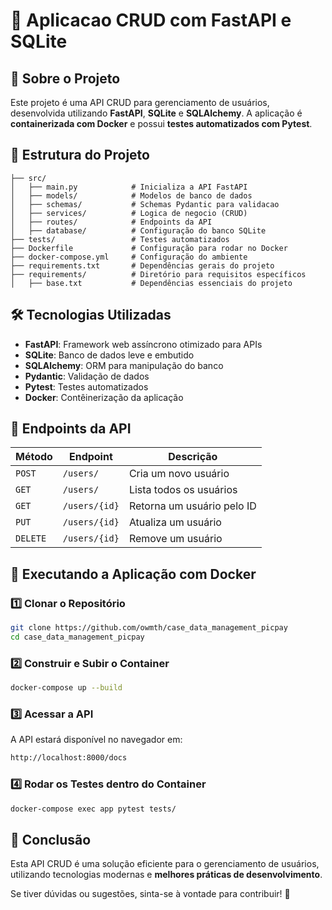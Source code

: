 # 📌 Aplicacao CRUD com FastAPI e SQLite

## 🚀 Sobre o Projeto
Este projeto é uma API CRUD para gerenciamento de usuários, desenvolvida utilizando **FastAPI**, **SQLite** e **SQLAlchemy**. A aplicação é **containerizada com Docker** e possui **testes automatizados com Pytest**.

## 📂 Estrutura do Projeto
```
├── src/
│   ├── main.py            # Inicializa a API FastAPI
│   ├── models/            # Modelos de banco de dados
│   ├── schemas/           # Schemas Pydantic para validacao
│   ├── services/          # Logica de negocio (CRUD)
│   ├── routes/            # Endpoints da API
│   ├── database/          # Configuração do banco SQLite
├── tests/                 # Testes automatizados
├── Dockerfile             # Configuração para rodar no Docker
├── docker-compose.yml     # Configuração do ambiente
├── requirements.txt       # Dependências gerais do projeto
├── requirements/          # Diretório para requisitos específicos
│   ├── base.txt           # Dependências essenciais do projeto
```

## 🛠 Tecnologias Utilizadas
- **FastAPI**: Framework web assíncrono otimizado para APIs
- **SQLite**: Banco de dados leve e embutido
- **SQLAlchemy**: ORM para manipulação do banco
- **Pydantic**: Validação de dados
- **Pytest**: Testes automatizados
- **Docker**: Contêinerização da aplicação

## 📌 Endpoints da API
| Método | Endpoint          | Descrição |
|--------|------------------|------------|
| `POST` | `/users/`        | Cria um novo usuário |
| `GET`  | `/users/`        | Lista todos os usuários |
| `GET`  | `/users/{id}`    | Retorna um usuário pelo ID |
| `PUT`  | `/users/{id}`    | Atualiza um usuário |
| `DELETE` | `/users/{id}`  | Remove um usuário |

## 🐳 Executando a Aplicação com Docker
### 1️⃣ Clonar o Repositório
```sh
git clone https://github.com/owmth/case_data_management_picpay
cd case_data_management_picpay
```

### 2️⃣ Construir e Subir o Container
```sh
docker-compose up --build
```

### 3️⃣ Acessar a API
A API estará disponível no navegador em:
```sh
http://localhost:8000/docs
```

### 4️⃣ Rodar os Testes dentro do Container
```sh
docker-compose exec app pytest tests/
```

## 🎯 Conclusão
Esta API CRUD é uma solução eficiente para o gerenciamento de usuários, utilizando tecnologias modernas e **melhores práticas de desenvolvimento**.

Se tiver dúvidas ou sugestões, sinta-se à vontade para contribuir! 🚀

